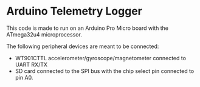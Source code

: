 # Arduino Telemetry Logger

This code is made to run on an Arduino Pro Micro board with the ATmega32u4 microprocessor.

The following peripheral devices are meant to be connected:
- WT901CTTL accelerometer/gyroscope/magnetometer connected to UART RX/TX
- SD card connected to the SPI bus with the chip select pin connected to pin A0.
